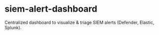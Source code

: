# siem-alert-dashboard
Centralized dashboard to visualize &amp; triage SIEM alerts (Defender, Elastic, Splunk).
